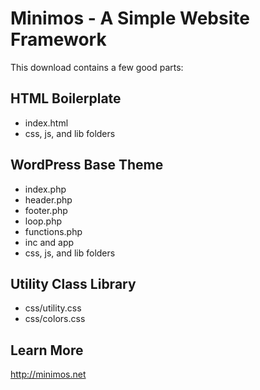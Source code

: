 # Minimos - A Simple Website Framework

This download contains a few good parts:

## HTML Boilerplate

- index.html
- css, js, and lib folders

## WordPress Base Theme

- index.php
- header.php
- footer.php
- loop.php
- functions.php
- inc and app
- css, js, and lib folders

## Utility Class Library

- css/utility.css
- css/colors.css

## Learn More

http://minimos.net

